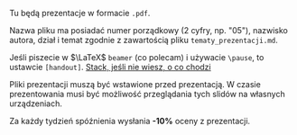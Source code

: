 Tu będą prezentacje w formacie `.pdf`.

Nazwa pliku ma posiadać numer porządkowy (2 cyfry, np. "05"), nazwisko autora, dział i temat zgodnie z zawartością pliku `tematy_prezentacji.md`.

Jeśli piszecie w $\LaTeX$ `beamer` (co polecam) i używacie `\pause`, to ustawcie `[handout]`. [Stack, jeśli nie wiesz, o co chodzi](https://tex.stackexchange.com/questions/1423/is-there-a-nice-way-to-compile-a-beamer-presentation-without-the-pauses)

Pliki prezentacji muszą być wstawione przed prezentacją. W czasie prezentowania musi być możliwość przeglądania tych slidów na własnych urządzeniach.

Za każdy tydzień spóźnienia wysłania **-10%** oceny z prezentacji.
